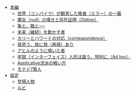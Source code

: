 - [本編](src/README.md)
  - [世界（コンパイラ）が観測した敗者（エラー）の一幕](src/error.md)
  - [魔女（null）の嘆きと存在証明（Option）](src/null.md)
  - [象と、箱と──](src/monad.md)
  - [未来（継続）を動かす者]()
  - [カリーとハワードの対応（correspondence）]()
  - [我思う、故に我（再帰）あり]()
  - [アヒルのように鳴いた者]()
  - [牢獄（インターフェイス）人形は謳う、特別に（Ad hoc）]()
  - [Applicative流派の戦い方]()
  - [モナド7賢人]()
- [設定](design/README.md)
  - [登場人物](design/character.md)
  - [ルビ](design/ruby.md)


